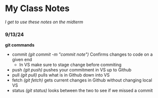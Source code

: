 # My Class Notes
*I get to use these notes on the midterm*

### 9/13/24

**git commands**
- commit *(git commit -m "commit note")* Confirms changes to code on a given end
    - In VS make sure to stage change before commiting
- push *(git push)* pushes your commitment in VS up to Github
- pull *(git pull)* pulls what is in Github down into VS
- fetch *(git fetch)* gets current changes in Github without changing local VS
- status *(git status)* looks between the two to see if we missed a commit